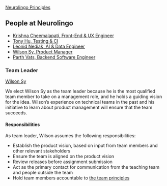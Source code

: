 [Neurolingo Principles](./principles.md)

People at Neurolingo
---

- [Krishna Cheemalapati, Front-End & UX Engineer](./krishna_cheemalapati.md)
- [Tony Hu, Testing & CI](./tony_juntao_hu.md)
- [Leonid Nediak, AI & Data Engineer](./leonid_nediak.md)
- [Wilson Sy, Product Manager](./wilson_sy.md)
- [Parth Vats, Backend Software Engineer](./parth_vats.md)

### Team Leader

[Wilson Sy](./wilson_sy.md)

We elect Wilson Sy as the team leader because he is the most qualified team member to take on a management role, and he holds a guiding vision for the idea. Wilson’s experience on technical teams in the past and his initiative to learn about product management will ensure that the team succeeds.

#### Responsibilities

As team leader, Wilson assumes the following responsibilities:

- Establish the product vision, based on input from team members and other relevant stakeholders
- Ensure the team is aligned on the product vision
- Review releases before assignment submission
- Act as the primary contact for communication from the teaching team and people outside the team
- Hold team members accountable to [the team principles](./principles.md)
